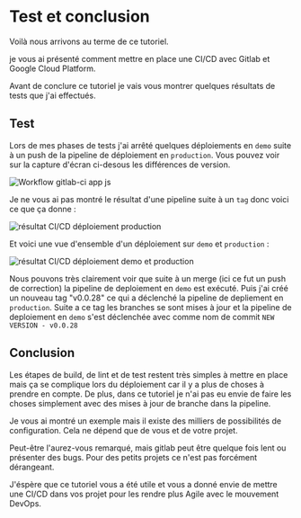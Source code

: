 # Test et conclusion

Voilà nous arrivons au terme de ce tutoriel.

je vous ai présenté comment mettre en place une CI/CD avec Gitlab et Google Cloud Platform.

Avant de conclure ce tutoriel je vais vous montrer quelques résultats de tests que j'ai effectués.

## Test

Lors de mes phases de tests j'ai arrêté quelques déploiements en `demo` suite à un push de la pipeline de déploiement en `production`.
Vous pouvez voir sur la capture d'écran ci-desous les différences de version.

![Workflow gitlab-ci app js](https://storage.googleapis.com/tutos/assets/2018-09-19-gitlab-ci-js/screenshot-version-app-demo-vs-prod.png)

Je ne vous ai pas montré le résultat d'une pipeline suite à un `tag` donc voici ce que ça donne :

![résultat CI/CD déploiement production](https://storage.googleapis.com/tutos/assets/2018-09-19-gitlab-ci-js/screenshot-deploy-production.png)

Et voici une vue d'ensemble d'un déploiement sur `demo` et `production` :

![résultat CI/CD déploiement demo et production](https://storage.googleapis.com/tutos/assets/2018-09-19-gitlab-ci-js/screenshot-cis-demo-production.png)

Nous pouvons très clairement voir que suite à un merge (ici ce fut un push de correction) la pipeline de deploiement en `demo` est exécuté.
Puis j'ai créé un nouveau tag "v0.0.28" ce qui a déclenché la pipeline de depliement en `production`.
Suite a ce tag les branches se sont mises à jour et la pipeline de deploiement en `demo` s'est déclenchée avec comme nom de commit `NEW VERSION - v0.0.28`

## Conclusion

Les étapes de build, de lint et de test restent très simples à mettre en place mais ça se complique lors du déploiement car il y a plus de choses à prendre en compte.
De plus, dans ce tutoriel je n'ai pas eu envie de faire les choses simplement avec des mises à jour de branche dans la pipeline.

Je vous ai montré un exemple mais il existe des milliers de possibilités de configuration. Cela ne dépend que de vous et de votre projet.

Peut-être l'aurez-vous remarqué, mais gitlab peut être quelque fois lent ou présenter des bugs. Pour des petits projets ce n'est pas forcément dérangeant.

J'éspère que ce tutoriel vous a été utile et vous a donné envie de mettre une CI/CD dans vos projet pour les rendre plus Agile avec le mouvement DevOps.

